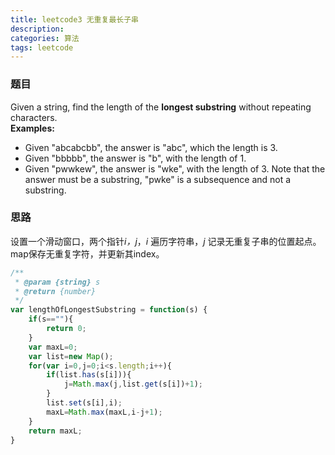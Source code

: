```yaml
---
title: leetcode3 无重复最长子串
description: 
categories: 算法
tags: leetcode
---
```

### 题目
Given a string, find the length of the **longest substring** without repeating characters.  
**Examples:**  
* Given "abcabcbb", the answer is "abc", which the length is 3.  
* Given "bbbbb", the answer is "b", with the length of 1.
* Given "pwwkew", the answer is "wke", with the length of 3. Note that the answer must be a substring, "pwke" is a subsequence and not a substring.

### 思路
设置一个滑动窗口，两个指针*i，j*，*i* 遍历字符串，*j* 记录无重复子串的位置起点。map保存无重复字符，并更新其index。 
````javascript
/**
 * @param {string} s
 * @return {number}
 */
var lengthOfLongestSubstring = function(s) {
    if(s==""){
        return 0;
    }
    var maxL=0;
    var list=new Map();
    for(var i=0,j=0;i<s.length;i++){
        if(list.has(s[i])){
            j=Math.max(j,list.get(s[i])+1);
        }
        list.set(s[i],i);
        maxL=Math.max(maxL,i-j+1);
    }
    return maxL;
}  

````  


